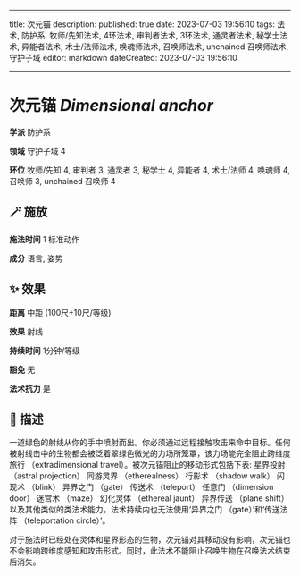 
---
title: 次元锚
description: 
published: true
date: 2023-07-03 19:56:10
tags: 法术, 防护系, 牧师/先知法术, 4环法术, 审判者法术, 3环法术, 通灵者法术, 秘学士法术, 异能者法术, 术士/法师法术, 唤魂师法术, 召唤师法术, unchained 召唤师法术, 守护子域
editor: markdown
dateCreated: 2023-07-03 19:56:10

---

# **次元锚** *Dimensional anchor*

**学派** 防护系 

**领域** 守护子域 4

**环位** 牧师/先知 4, 审判者 3, 通灵者 3, 秘学士 4, 异能者 4, 术士/法师 4, 唤魂师 4, 召唤师 3, unchained 召唤师 4

## 🪄 施放

**施法时间** 1 标准动作

**成分** 语言, 姿势

## ✨ 效果  

**距离** 中距 (100尺+10尺/等级) 

**效果** 射线 

**持续时间** 1分钟/等级 

**豁免** 无

**法术抗力** 是

## 📖 描述

一道绿色的射线从你的手中喷射而出。你必须通过远程接触攻击来命中目标。任何被射线击中的生物都会被泛着翠绿色微光的力场所笼罩，该力场能完全阻止跨维度旅行 （extradimensional travel）。被次元锚阻止的移动形式包括下表: 星界投射 （astral projection）  同游灵界 （etherealness）  行影术 （shadow walk）  闪现术 （blink）  异界之门 （gate）  传送术 （teleport）  任意门 （dimension door）  迷宫术 （maze）  幻化灵体 （ethereal jaunt）  异界传送 （plane shift） 以及其他类似的类法术能力。法术持续内也无法使用‘异界之门 （gate）’和‘传送法阵 （teleportation circle）’。

对于施法时已经处在灵体和星界形态的生物，次元锚对其移动没有影响，次元锚也不会影响跨维度感知和攻击形式。同时，此法术不能阻止召唤生物在召唤法术结束后消失。
    